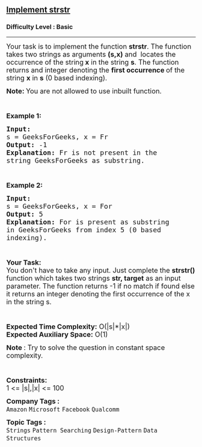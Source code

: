 <h2><a href="https://practice.geeksforgeeks.org/problems/implement-strstr/1?page=1&difficulty[]=-1&status[]=unsolved&sortBy=submissions">Implement strstr</a></h2><h3>Difficulty Level : Basic</h3><hr><div class="problems_problem_content__Xm_eO"><p><span style="font-size:18px">Your task is to implement the function <strong>strstr</strong>. The function takes two strings as&nbsp;arguments <strong>(s,x)</strong> and&nbsp;&nbsp;locates the occurrence of the string<strong> x</strong>&nbsp;in the string <strong>s</strong>.&nbsp;The function returns and integer denoting the <strong>first occurrence </strong>of the string <strong>x</strong> in <strong>s</strong> (0 based indexing).</span></p>

<p><strong><span style="font-size:18px">Note:&nbsp;</span></strong><span style="font-size:18px">You are not allowed to use inbuilt function.</span></p>

<p>&nbsp;</p>

<p><span style="font-size:18px"><strong>Example 1:</strong></span></p>

<pre><span style="font-size:18px"><strong>Input:
</strong>s = GeeksForGeeks, x = Fr
<strong>Output: </strong>-1<strong>
Explanation: </strong>Fr is not present in the
string GeeksForGeeks as substring.<strong>
</strong></span></pre>

<p>&nbsp;</p>

<p><span style="font-size:18px"><strong>Example 2:</strong></span></p>

<pre><span style="font-size:18px"><strong>Input:
</strong>s = GeeksForGeeks, x = For
<strong>Output: </strong>5<strong>
Explanation: </strong>For is present as substring
in GeeksForGeeks from index 5 (0 based
indexing).</span>
</pre>

<p>&nbsp;</p>

<p><strong><span style="font-size:18px">Your Task:</span></strong><br>
<span style="font-size:18px">You don't have to take any input. Just complete the <strong>strstr() </strong>function which takes two strings <strong>str, target</strong> as an input parameter. The function returns -1 if no match if found else it returns an integer denoting the first occurrence of the x in the string s.</span></p>

<p>&nbsp;</p>

<p><span style="font-size:18px"><strong>Expected Time Complexity:</strong>&nbsp;O(|s|*|x|)<br>
<strong>Expected Auxiliary Space:</strong>&nbsp;O(1)</span></p>

<p><span style="font-size:18px"><strong>Note </strong>: Try to solve the question in constant space complexity.</span></p>

<p>&nbsp;</p>

<p><span style="font-size:18px"><strong>Constraints:</strong><br>
1 &lt;= |s|,|x| &lt;= 100</span></p>
</div><p><span style=font-size:18px><strong>Company Tags : </strong><br><code>Amazon</code>&nbsp;<code>Microsoft</code>&nbsp;<code>Facebook</code>&nbsp;<code>Qualcomm</code>&nbsp;<br><p><span style=font-size:18px><strong>Topic Tags : </strong><br><code>Strings</code>&nbsp;<code>Pattern Searching</code>&nbsp;<code>Design-Pattern</code>&nbsp;<code>Data Structures</code>&nbsp;